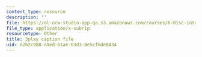 ```yaml
---
content_type: resource
description: ''
file: https://ol-ocw-studio-app-qa.s3.amazonaws.com/courses/6-01sc-introduction-to-electrical-engineering-and-computer-science-i-spring-2011/e2b2c988a9edb1ae03d38e5cf6de8434_e7Ptvu5Vu8k.srt
file_type: application/x-subrip
resourcetype: Other
title: 3play caption file
uid: e2b2c988-a9ed-b1ae-03d3-8e5cf6de8434
---
```

